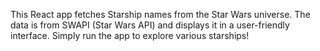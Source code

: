 This React app fetches Starship names from the Star Wars universe. The data is from SWAPI (Star Wars API) and displays it in a user-friendly interface. Simply run the app to explore various starships!
